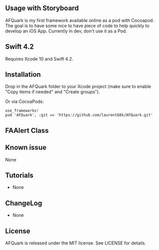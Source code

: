## Usage with Storyboard
AFQuark is my first framework available online as a pod with Cocoapod. The goal is to have some nice to have piece of code to help quickly to develop an iOS App.
Currently in dev, don't use it as a Pod.

## Swift 4.2
Requires Xcode 10 and Swift 4.2.

## Installation
Drop in the AFQuark folder to your Xcode project (make sure to enable "Copy items if needed" and "Create groups").

Or via CocoaPods:
```
use_frameworks!
pod 'AFQuark', :git => 'https://github.com/laurent68k/AFQuark.git'
```


## FAAlert Class

## Known issue
None

## Tutorials
- None

## ChangeLog
- None

## License

AFQuark is released under the MIT license. See LICENSE for details.

